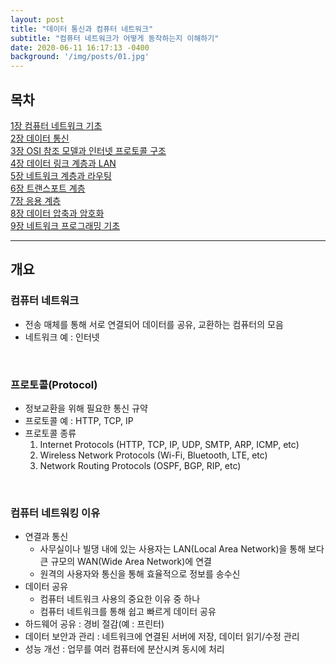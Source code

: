 ```yaml
---
layout: post
title: "데이터 통신과 컴퓨터 네트워크"
subtitle: "컴퓨터 네트워크가 어떻게 동작하는지 이해하기"
date: 2020-06-11 16:17:13 -0400
background: '/img/posts/01.jpg'
---
```


## 목차
[1장 컴퓨터 네트워크 기초](2020-06-11-network01.md)</br>
[2장 데이터 통신](2020-06-11-network01.md)</br>
[3장 OSI 참조 모델과 인터넷 프로토콜 구조](2020-06-11-network01.md)</br>
[4장 데이터 링크 계층과 LAN](2020-06-11-network01.md)</br>
[5장 네트워크 계층과 라우팅](2020-06-11-network01.md)</br>
[6장 트랜스포트 계층](2020-06-11-network01.md)</br>
[7장 응용 계층](2020-06-11-network01.md)</br>
[8장 데이터 압축과 암호화](2020-06-11-network01.md)</br>
[9장 네트워크 프로그래밍 기초](2020-06-11-network01.md)</br>

---

## 개요

### 컴퓨터 네트워크

* 전송 매체를 통해 서로 연결되어 데이터를 공유, 교환하는 컴퓨터의 모음
* 네트워크 예 : 인터넷
</br>

### 프로토콜(Protocol)

* 정보교환을 위해 필요한 통신 규약
* 프로토콜 예 : HTTP, TCP, IP
* 프로토콜 종류
    1. Internet Protocols (HTTP, TCP, IP, UDP, SMTP, ARP, ICMP, etc)
    2. Wireless Network Protocols (Wi-Fi, Bluetooth, LTE, etc)
    3. Network Routing Protocols (OSPF, BGP, RIP, etc)
</br>

### 컴퓨터 네트워킹 이유

* 연결과 통신
    * 사무실이나 빌댕 내에 있는 사용자는 LAN(Local Area Network)을 통해 보다 큰 규모의 WAN(Wide Area Network)에 연결
    * 원격의 사용자와 통신을 통해 효율적으로 정보를 송수신
* 데이터 공유
    * 컴퓨터 네트워크 사용의 중요한 이유 중 하나
    * 컴퓨터 네트워크를 통해 쉽고 빠르게 데이터 공유
* 하드웨어 공유 : 경비 절감(예 : 프린터)
* 데이터 보안과 관리 : 네트워크에 연결된 서버에 저장, 데이터 읽기/수정 관리
* 성능 개선 : 업무를 여러 컴퓨터에 분산시켜 동시에 처리
</br>